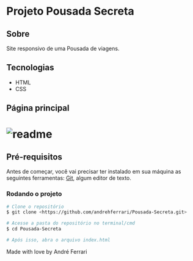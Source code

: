 <h1>Projeto Pousada Secreta</h1>

## Sobre
<p>Site responsivo de uma Pousada de viagens.</p>

## Tecnologias 
- HTML
- CSS

## Página principal
<h1>
    <img alt='readme' title='readme' src='./images/gifs/home.gif'/>
</h1>

## Pré-requisitos
Antes de começar, você vai precisar ter instalado em sua máquina as seguintes ferramentas:
[Git](https://git-scm.com), algum editor de texto.


### Rodando o projeto

```bash
# Clone o repositório
$ git clone <https://github.com/andrehferrari/Pousada-Secreta.git>

# Acesse a pasta do repositório no terminal/cmd
$ cd Pousada-Secreta

# Após isso, abra o arquivo index.html
```

Made with love by André Ferrari
